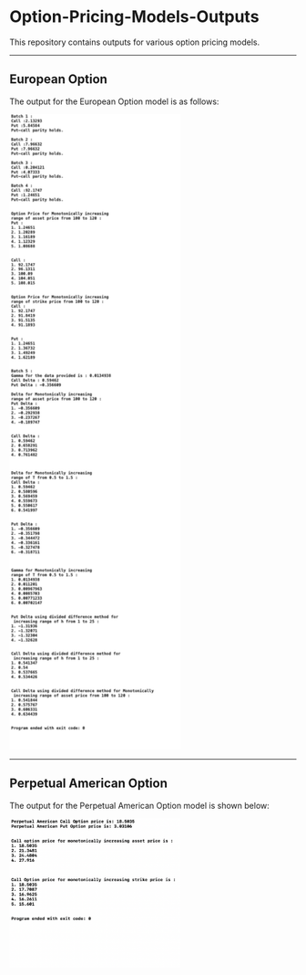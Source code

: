 # Option-Pricing-Models-Outputs

This repository contains outputs for various option pricing models.

---

## European Option

The output for the European Option model is as follows:

<img src="European_Option_Output/main_output.png" width="300" alt="European Option Output">

---

## Perpetual American Option

The output for the Perpetual American Option model is shown below:

<img src="Perpetual_American_Output/one.png" width="300" alt="Perpetual American Option Output">

